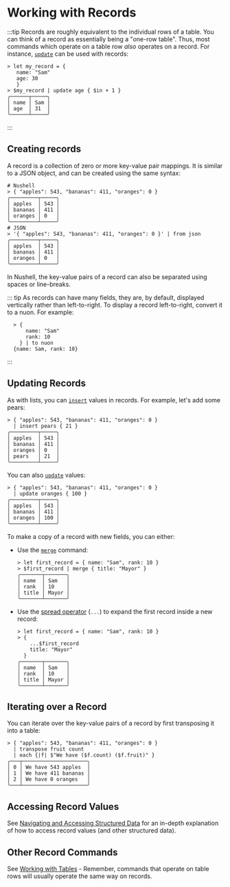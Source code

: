 # Working with Records

:::tip
Records are roughly equivalent to the individual rows of a table. You can think of a record as essentially being a "one-row table". Thus, most commands which operate on a table row _also_ operates on a record. For instance, [`update`](/commands/docs/update.md) can be used with records:

```nu
> let my_record = {
   name: "Sam"
   age: 30
   }
> $my_record | update age { $in + 1 }
╭──────┬─────╮
│ name │ Sam │
│ age  │ 31  │
╰──────┴─────╯
```

:::

## Creating records

A record is a collection of zero or more key-value pair mappings. It is similar to a JSON object, and can be created using the same syntax:

```nu
# Nushell
> { "apples": 543, "bananas": 411, "oranges": 0 }
╭─────────┬─────╮
│ apples  │ 543 │
│ bananas │ 411 │
│ oranges │ 0   │
╰─────────┴─────╯
# JSON
> '{ "apples": 543, "bananas": 411, "oranges": 0 }' | from json
╭─────────┬─────╮
│ apples  │ 543 │
│ bananas │ 411 │
│ oranges │ 0   │
╰─────────┴─────╯
```

In Nushell, the key-value pairs of a record can also be separated using spaces or line-breaks.

::: tip
As records can have many fields, they are, by default, displayed vertically rather than left-to-right. To display a record left-to-right, convert it to a nuon. For example:

```nu
  > {
      name: "Sam"
      rank: 10
    } | to nuon
  {name: Sam, rank: 10}
```

:::

## Updating Records

As with lists, you can [`insert`](/commands/docs/insert.md) values in records. For example, let's add some pears:

```nu
> { "apples": 543, "bananas": 411, "oranges": 0 }
  | insert pears { 21 }
╭─────────┬─────╮
│ apples  │ 543 │
│ bananas │ 411 │
│ oranges │ 0   │
│ pears   │ 21  │
╰─────────┴─────╯
```

You can also [`update`](/commands/docs/update.md) values:

```nu
> { "apples": 543, "bananas": 411, "oranges": 0 }
  | update oranges { 100 }
╭─────────┬─────╮
│ apples  │ 543 │
│ bananas │ 411 │
│ oranges │ 100 │
╰─────────┴─────╯
```

To make a copy of a record with new fields, you can either:

- Use the [`merge`](/commands/docs/merge.md) command:

  ```nu
  > let first_record = { name: "Sam", rank: 10 }
  > $first_record | merge { title: "Mayor" }
  ╭───────┬───────╮
  │ name  │ Sam   │
  │ rank  │ 10    │
  │ title │ Mayor │
  ╰───────┴───────╯
  ```

- Use the [spread operator](/book/operators#spread-operator) (`...`) to expand the first record inside a new record:

  ```nu
  > let first_record = { name: "Sam", rank: 10 }
  > {
      ...$first_record
      title: "Mayor"
    }
  ╭───────┬───────╮
  │ name  │ Sam   │
  │ rank  │ 10    │
  │ title │ Mayor │
  ╰───────┴───────╯
  ```

## Iterating over a Record

You can iterate over the key-value pairs of a record by first transposing it into a table:

```nu
> { "apples": 543, "bananas": 411, "oranges": 0 }
  | transpose fruit count
  | each {|f| $"We have ($f.count) ($f.fruit)" }
╭───┬─────────────────────╮
│ 0 │ We have 543 apples  │
│ 1 │ We have 411 bananas │
│ 2 │ We have 0 oranges   │
╰───┴─────────────────────╯
```

## Accessing Record Values

See [Navigating and Accessing Structured Data](/book/navigating_structured_data.md) for an in-depth explanation of how to access record values (and other structured data).

## Other Record Commands

See [Working with Tables](./working_with_tables.md) - Remember, commands that operate on table rows will usually operate the same way on records.
